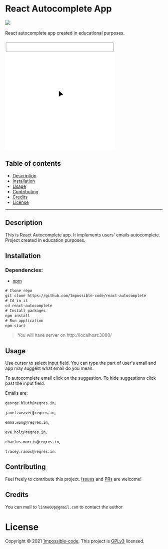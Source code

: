 # React Autocomplete App

![](https://img.shields.io/github/license/1mpossible-code/react-autocomplete?color=green)

React autocomplete app created in educational purposes.

![](./assets/example.gif)

## Table of contents

* [Description](#description)
* [Installation](#installation)
* [Usage](#usage)
* [Contributing](#contributing)
* [Credits](#credits)
* [License](#license)

----

## Description

This is React Autocomplete app. It implements users' emails autocomplete. Project created in education purposes.

## Installation

### Dependencies:

* [npm](https://www.npmjs.com/)

```shell
# Clone repo
git clone https://github.com/1mpossible-code/react-autocomplete
# Cd in it
cd react-autocomplete
# Install packages
npm install
# Run application
npm start
```

> You will have server on http://localhost:3000/

## Usage

Use cursor to select input field. You can type the part of user's email and app may suggest what email do you mean. 

To autocomplete email click on the suggestion. To hide suggestions click past the input field. 

Emails are:

`george.bluth@reqres.in`,

`janet.weaver@reqres.in`,

`emma.wong@reqres.in`,

`eve.holt@reqres.in`,

`charles.morris@reqres.in`,

`tracey.ramos@reqres.in`.

## Contributing

Feel freely to contribute this project. [Issues](https://github.com/1mpossible-code/react-autocomplete/issues)
and [PRs](https://github.com/1mpossible-code/react-autocomplete/pulls) are welcome!

## Credits

You can mail to `linme00p@gmail.com` to contact the author

# License

Copyright © 2021 [1mpossible-code](https://github.com/1mpossible-code). This project
is [GPLv3](https://www.https://www.gnu.org/licenses/gpl-3.0.htmlgnu.org/licenses/gpl-3.0) licensed.
